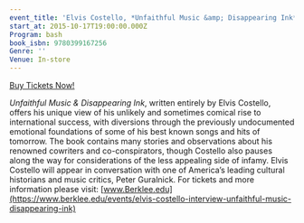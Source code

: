 ```yaml
---
event_title: 'Elvis Costello, *Unfaithful Music &amp; Disappearing Ink*'
start_at: 2015-10-17T19:00:00.000Z
Program: bash
book_isbn: 9780399167256
Genre: ''
Venue: In-store
---
```


[Buy Tickets Now!](https://www.berklee.edu/events/elvis-costello-interview-unfaithful-music-disappearing-ink)

*Unfaithful Music & Disappearing Ink*, written entirely by Elvis Costello, offers his unique view of his unlikely and sometimes comical rise to international success, with diversions through the previously undocumented emotional foundations of some of his best known songs and hits of tomorrow. The book contains many stories and observations about his renowned cowriters and co-conspirators, though Costello also pauses along the way for considerations of the less appealing side of infamy. Elvis Costello will appear in conversation with one of America’s leading cultural historians and music critics, Peter Guralnick. For tickets and more information please visit: [www.Berklee.edu](https://www.berklee.edu/events/elvis-costello-interview-unfaithful-music-disappearing-ink)